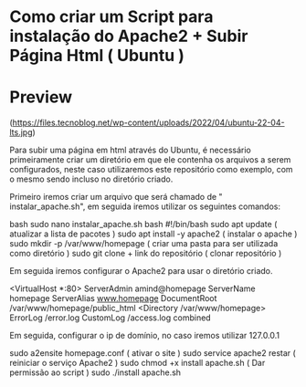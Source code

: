 # Como criar um Script para instalação do Apache2 + Subir Página Html ( Ubuntu )


# Preview
(https://files.tecnoblog.net/wp-content/uploads/2022/04/ubuntu-22-04-lts.jpg)

Para subir uma página em html através do Ubuntu, é necessário primeiramente criar um diretório em que ele contenha os arquivos a serem configurados, neste caso utilizaremos este repositório como exemplo, com o mesmo sendo incluso no diretório criado. 

Primeiro iremos criar um arquivo que será chamado de " instalar_apache.sh", em seguida iremos utilizar os seguintes comandos:

bash
sudo nano instalar_apache.sh
bash
#!/bin/bash
sudo apt update ( atualizar a lista de pacotes )
sudo apt install -y apache2 ( instalar o apache )
sudo mkdir -p /var/www/homepage ( criar uma pasta para ser utilizada como diretório )
sudo git clone + link do repositório ( clonar repositório )

Em seguida iremos configurar o Apache2 para usar o diretório criado.

<VirtualHost *:80>
  ServerAdmin amind@homepage
  ServerName homepage
  ServerAlias www.homepage
  DocumentRoot /var/www/homepage/public_html
  <Directory /var/www/homepage>
  ErrorLog /error.log
  CustomLog /access.log combined
</VirtualHost>

Em seguida, configurar o ip de domínio, no caso iremos utilizar 127.0.0.1

sudo a2ensite homepage.conf ( ativar o site )
sudo service apache2 restar ( reiniciar o serviço Apache2 )
sudo chmod +x install apache.sh ( Dar permissão ao script )
sudo ./install apache.sh


